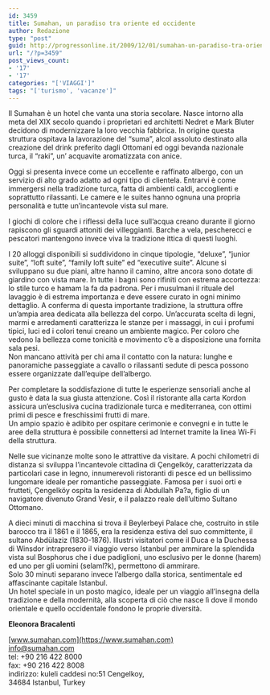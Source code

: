 ```yaml
---
id: 3459
title: Sumahan, un paradiso tra oriente ed occidente
author: Redazione
type: "post"
guid: http://progressonline.it/2009/12/01/sumahan-un-paradiso-tra-oriente-ed-occidente/
url: "/?p=3459"
post_views_count:
- '17'
- '17'
categories: "['VIAGGI']"
tags: "['turismo', 'vacanze']"
---
```


Il Sumahan è un hotel che vanta una storia secolare. Nasce intorno alla meta del XIX secolo quando i proprietari ed architetti Nedret e Mark Bluter decidono di modernizzare la loro vecchia fabbrica. In origine questa struttura ospitava la lavorazione del “suma”, alcol assoluto destinato alla creazione del drink preferito dagli Ottomani ed oggi bevanda nazionale turca, il “raki”, un’ acquavite aromatizzata con anice.

Oggi si presenta invece come un eccellente e raffinato albergo, con un servizio di alto grado adatto ad ogni tipo di clientela. Entrarvi è come immergersi nella tradizione turca, fatta di ambienti caldi, accoglienti e soprattutto rilassanti. Le camere e le suites hanno ognuna una propria personalità e tutte un’incantevole vista sul mare.

I giochi di colore che i riflessi della luce sull’acqua creano durante il giorno rapiscono gli sguardi attoniti dei villeggianti. Barche a vela, pescherecci e pescatori mantengono invece viva la tradizione ittica di questi luoghi.

I 20 alloggi disponibili si suddividono in cinque tipologie, “deluxe”, “junior suite”, “loft suite”, “family loft suite” ed “executive suite”. Alcune si sviluppano su due piani, altre hanno il camino, altre ancora sono dotate di giardino con vista mare. In tutte i bagni sono rifiniti con estrema accortezza: lo stile turco e hamam la fa da padrona. Per i musulmani il rituale del lavaggio è di estrema importanza e deve essere curato in ogni minimo dettaglio. A conferma di questa importante tradizione, la struttura offre un’ampia area dedicata alla bellezza del corpo. Un’accurata scelta di legni, marmi e arredamenti caratterizza le stanze per i massaggi, in cui i profumi tipici, luci ed i colori tenui creano un ambiente magico. Per coloro che vedono la bellezza come tonicità e movimento c’è a disposizione una fornita sala pesi.  
Non mancano attività per chi ama il contatto con la natura: lunghe e panoramiche passeggiate a cavallo o rilassanti sedute di pesca possono essere organizzate dall’equipe dell’albergo.

Per completare la soddisfazione di tutte le esperienze sensoriali anche al gusto è data la sua giusta attenzione. Così il ristorante alla carta Kordon assicura un’esclusiva cucina tradizionale turca e mediterranea, con ottimi primi di pesce e freschissimi frutti di mare.  
Un ampio spazio è adibito per ospitare cerimonie e convegni e in tutte le aree della struttura è possibile connettersi ad Internet tramite la linea Wi-Fi della struttura.

Nelle sue vicinanze molte sono le attrattive da visitare. A pochi chilometri di distanza si sviluppa l’incantevole cittadina di Çengelköy, caratterizzata da particolari case in legno, innumerevoli ristoranti di pesce ed un bellissimo lungomare ideale per romantiche passeggiate. Famosa per i suoi orti e frutteti, Çengelköy ospita la residenza di Abdullah Pa?a, figlio di un navigatore divenuto Grand Vesir, e il palazzo reale dell’ultimo Sultano Ottomano.

A dieci minuti di macchina si trova il Beylerbeyi Palace che, costruito in stile barocco tra il 1861 e il 1865, era la residenza estiva del suo committente, il sultano Abdülaziz (1830-1876). Illustri visitatori come il Duca e la Duchessa di Winsdor intrapresero il viaggio verso Istanbul per ammirare la splendida vista sul Bosphorus che i due padiglioni, uno esclusivo per le donne (harem) ed uno per gli uomini (selaml?k), permettono di ammirare.  
Solo 30 minuti separano invece l’albergo dalla storica, sentimentale ed affascinante capitale Istanbul.  
Un hotel speciale in un posto magico, ideale per un viaggio all’insegna della tradizione e della modernità, alla scoperta di ciò che nasce lì dove il mondo orientale e quello occidentale fondono le proprie diversità.

**Eleonora Bracalenti**

[www.sumahan.com](https://www.sumahan.com)   
<info@sumahan.com>  
tel: +90 216 422 8000  
fax: +90 216 422 8008  
indirizzo: kuleli caddesi no:51 Cengelkoy,  
34684 Istanbul, Turkey